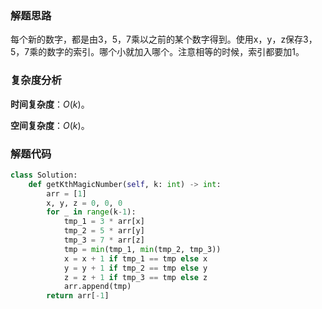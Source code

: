 ### 解题思路
每个新的数字，都是由3，5，7乘以之前的某个数字得到。使用x，y，z保存3，5，7乘的数字的索引。哪个小就加入哪个。注意相等的时候，索引都要加1。

### 复杂度分析
**时间复杂度**：$O(k)$。

**空间复杂度**：$O(k)$。

### 解题代码
```python
class Solution:
    def getKthMagicNumber(self, k: int) -> int:
        arr = [1]
        x, y, z = 0, 0, 0
        for _ in range(k-1):
            tmp_1 = 3 * arr[x]
            tmp_2 = 5 * arr[y]
            tmp_3 = 7 * arr[z]
            tmp = min(tmp_1, min(tmp_2, tmp_3))
            x = x + 1 if tmp_1 == tmp else x
            y = y + 1 if tmp_2 == tmp else y
            z = z + 1 if tmp_3 == tmp else z
            arr.append(tmp)
        return arr[-1]
```